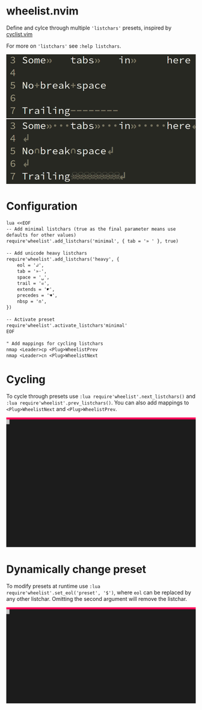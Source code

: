 # wheelist.nvim
Define and cylce through multiple `'listchars'` presets, inspired by [cyclist.vim](https://github.com/tjdevries/cyclist.vim)

For more on `'listchars'` see `:help listchars`.

![](./media/example.png)

# Configuration
```vim
lua <<EOF
-- Add minimal listchars (true as the final parameter means use defaults for other values)
require'wheelist'.add_listchars('minimal', { tab = '» ' }, true)

-- Add unicode heavy listchars
require'wheelist'.add_listchars('heavy', {
    eol = '↲',
    tab = '»·',
    space = '␣',
    trail = '☠',
    extends = '☛',
    precedes = '☚',
    nbsp = '∩',
})

-- Activate preset
require'wheelist'.activate_listchars'minimal'
EOF

" Add mappings for cycling listchars
nmap <Leader>cp <Plug>WheelistPrev
nmap <Leader>cn <Plug>WheelistNext
```

# Cycling
To cycle through presets use `:lua require'wheelist'.next_listchars()` and
`:lua require'wheelist'.prev_listchars()`. You can also add mappings to
`<Plug>WheelistNext` and `<Plug>WheelistPrev`.

![](./media/cycling.svg)

# Dynamically change preset
To modify presets at runtime use `:lua require'wheelist'.set_eol('preset', '$')`,
where `eol` can be replaced by any other listchar. Omitting the second argument will
remove the listchar.

![](./media/dynamic.svg)
